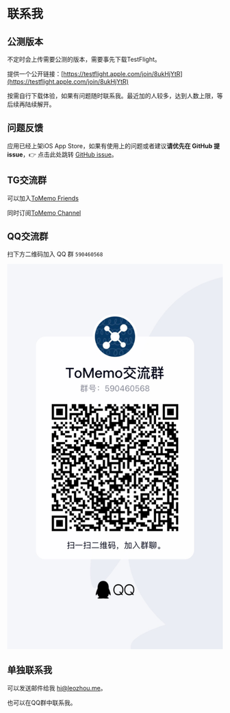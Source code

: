 # 联系我

## 公测版本

不定时会上传需要公测的版本，需要事先下载TestFlight。

提供一个公开链接：[https://testflight.apple.com/join/8ukHjYtR](https://testflight.apple.com/join/8ukHjYtR)

按需自行下载体验，如果有问题随时联系我。最近加的人较多，达到人数上限，等后续再陆续解开。

## 问题反馈

应用已经上架iOS App Store，如果有使用上的问题或者建议**请优先在 GitHub 提 issue**，👉 点击此处跳转 [GitHub issue](https://github.com/le0zh0u/ToMemo-doc/issues)。

## TG交流群

可以加入[ToMemo Friends](tg://resolve?domain=tomemoapp)

同时订阅[ToMemo Channel](tg://resolve?domain=tomemochannel)

## QQ交流群

扫下方二维码加入 QQ 群 `590460568`

![QQ交流群](/images/contact/qq-group.jpg)

## 单独联系我

可以发送邮件给我 [hi@leozhou.me](mailto:hi@leozhou.me)。

也可以在QQ群中联系我。

